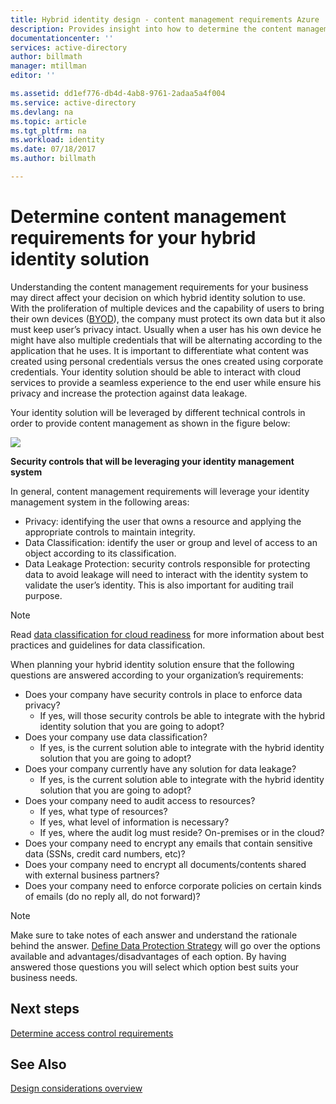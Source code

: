 ```yaml
---
title: Hybrid identity design - content management requirements Azure | Microsoft Docs
description: Provides insight into how to determine the content management requirements of your business. Usually when a user has his own device he might have also multiple credentials that will be alternating according to the application that he uses. It is important to differentiate what content was created using personal credentials versus the ones created using corporate credentials. Your identity solution should be able to interact with cloud services to provide a seamless experience to the end user while ensure his privacy and increase the protection against data leakage.
documentationcenter: ''
services: active-directory
author: billmath
manager: mtillman
editor: ''

ms.assetid: dd1ef776-db4d-4ab8-9761-2adaa5a4f004
ms.service: active-directory
ms.devlang: na
ms.topic: article
ms.tgt_pltfrm: na
ms.workload: identity
ms.date: 07/18/2017
ms.author: billmath

---
```

# Determine content management requirements for your hybrid identity solution
Understanding the content management requirements for your business may direct affect your decision on which hybrid identity solution to use. With the proliferation of multiple devices and the capability of users to bring their own devices ([BYOD](https://aka.ms/byodcg)), the company must protect its own data but it also must keep user’s privacy intact. Usually when a user has his own device he might have also multiple credentials that will be alternating according to the application that he uses. It is important to differentiate what content was created using personal credentials versus the ones created using corporate credentials. Your identity solution should be able to interact with cloud services to provide a seamless experience to the end user while ensure his privacy and increase the protection against data leakage. 

Your identity solution will be leveraged by different technical controls in order to provide content management as shown in the figure below:

![](./media/hybrid-id-design-considerations/securitycontrols.png)

**Security controls that will be leveraging your identity management system**

In general, content management requirements will leverage your identity management system in the following areas:

* Privacy: identifying the user that owns a resource and applying the appropriate controls to maintain integrity.
* Data Classification: identify the user or group and level of access to an object according to its classification. 
* Data Leakage Protection: security controls responsible for protecting data to avoid leakage will need to interact with the identity system to validate the user’s identity. This is also important for auditing trail purpose.

> [!NOTE]
> Read [data classification for cloud readiness](http://download.microsoft.com/download/0/A/3/0A3BE969-85C5-4DD2-83B6-366AA71D1FE3/Data-Classification-for-Cloud-Readiness.pdf) for more information about best practices and guidelines for data classification.
> 
> 

When planning your hybrid identity solution ensure that the following questions are answered according to your organization’s requirements:

* Does your company have security controls in place to enforce data privacy?
  * If yes, will those security controls be able to integrate with the hybrid identity solution that you are going to adopt?
* Does your company use data classification?
  * If yes, is the current solution able to integrate with the hybrid identity solution that you are going to adopt?
* Does your company currently have any solution for data leakage? 
  * If yes, is the current solution able to integrate with the hybrid identity solution that you are going to adopt?
* Does your company need to audit access to resources?
  * If yes, what type of resources?
  * If yes, what level of information is necessary?
  * If yes, where the audit log must reside? On-premises or in the cloud?
* Does your company need to encrypt any emails that contain sensitive data (SSNs, credit card numbers, etc)?
* Does your company need to encrypt all documents/contents shared with external business partners?
* Does your company need to enforce corporate policies on certain kinds of emails (do no reply all, do not forward)?

> [!NOTE]
> Make sure to take notes of each answer and understand the rationale behind the answer. [Define Data Protection Strategy](active-directory-hybrid-identity-design-considerations-data-protection-strategy.md) will go over the options available and advantages/disadvantages of each option.  By having answered those questions you will select which option best suits your business needs.
> 
> 

## Next steps
[Determine access control requirements](active-directory-hybrid-identity-design-considerations-accesscontrol-requirements.md)

## See Also
[Design considerations overview](active-directory-hybrid-identity-design-considerations-overview.md)

